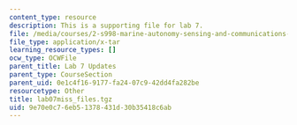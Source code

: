 ```yaml
---
content_type: resource
description: This is a supporting file for lab 7.
file: /media/courses/2-s998-marine-autonomy-sensing-and-communications-spring-2012/9e70e0c76eb51378431d30b35418c6ab_lab07miss_files.tgz
file_type: application/x-tar
learning_resource_types: []
ocw_type: OCWFile
parent_title: Lab 7 Updates
parent_type: CourseSection
parent_uid: 0e1c4f16-9177-fa24-07c9-42dd4fa282be
resourcetype: Other
title: lab07miss_files.tgz
uid: 9e70e0c7-6eb5-1378-431d-30b35418c6ab
---
```


